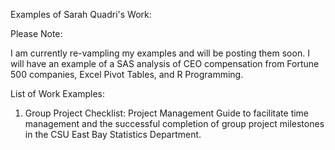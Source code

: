 Examples of Sarah Quadri's Work:

Please Note: 

I am currently re-vampling my examples and will be posting them soon. 
I will have an example of a SAS analysis of CEO compensation from Fortune 500 companies, Excel Pivot Tables, and R Programming.

List of Work Examples:

1.	Group Project Checklist: 
Project Management Guide to facilitate time management and the successful completion of group project milestones 
in the CSU East Bay Statistics Department.
